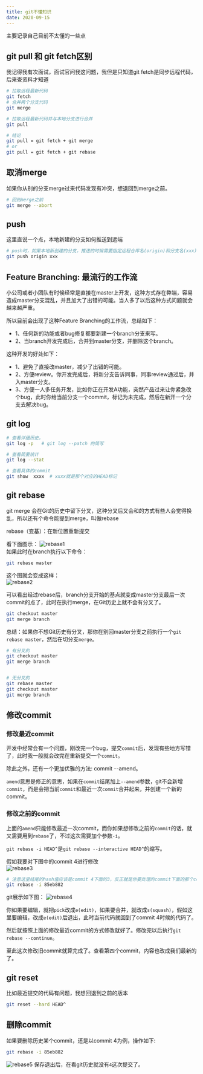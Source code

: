 ```yaml
---
title: git不懂知识
date: 2020-09-15
---
```

主要记录自己目前不太懂的一些点

## git pull 和 git fetch区别
我记得我有次面试，面试官问我这问题，我但是只知道git fetch是同步远程代码，后来查资料才知道
```sh
# 拉取远程最新代码
git fetch
# 合并两个分支代码
git merge 

# 拉取远程最新代码并与本地分支进行合并
git pull 

# 结论
git pull = git fetch + git merge
# or
git pull = git fetch + git rebase
```

## 取消merge
如果你从别的分支merge过来代码发现有冲突，想退回到merge之前。
```sh
# 回到merge之前
git merge --abort
```

## push
这里直说一个点，本地新建的分支如何推送到远端
```sh
# push时，如果本地新创建的分支，推送的时候需要指定远程仓库名(origin)和分支名(xxx)
git push origin xxx
```

## Feature Branching: 最流行的工作流
小公司或者小团队有时候经常是直接在master上开发，这种方式存在弊端，容易造成master分支混乱，并且加大了出错的可能。当人多了以后这种方式问题就会越来越严重。

所以目前会出现了这种Feature Branching的工作流，总结如下：
- 1、任何新的功能或者bug修复都要新建一个branch分支来写。
- 2、当branch开发完成后，合并到master分支，并删除这个branch。

这种开发的好处如下：
- 1、避免了直接改master，减少了出错的可能。
- 2、方便review。你开发完成后，将新分支告诉同事，同事review通过后，并入master分支。
- 3、方便一人多任务开发，比如你正在开发A功能，突然产品过来让你紧急改个bug，此时你给当前分支一个commit，标记为未完成，然后在新开一个分支去解决bug。

## git log
```sh
# 查看详细历史。
git log -p   # git log --patch 的简写

# 查看简要统计
git log --stat 

# 查看具体的commit
git show  xxxx  # xxxx就是那个对应的HEAD标记
```

## git rebase 
git merge 会在Git的历史中留下分叉，这种分叉后又会和的方式有些人会觉得换乱，所以还有个命令能提到merge，叫做rebase

rebase（变基）：在新位置重新提交

看下面图示：
![rebase1](./images/rebase1.png) <br/>
如果此时在branch执行以下命令：
```sh
git rebase master
```

这个图就会变成这样：<br/>
![rebase2](./images/rebase2.png)

可以看出经过rebase后，branch分支开始的基点就变成master分支最后一次commit的点了，此时在执行merge，在Git历史上就不会有分叉了。
```sh
git checkout master
git merge branch
```

总结：如果你不想Git历史有分叉，那你在别回master分支之前执行一个`git rebase master`，然后在切分支`merge`。
```sh
# 有分叉的
git checkout master
git merge branch 


# 无分叉的
git rebase master
git checkout master
git merge branch
```

## 修改commit

### 修改最近commit
开发中经常会有一个问题，刚改完一个bug，提交`commit`后，发现有些地方写错了，此时我一般就会改完在重新提交一个`commit`。

除此之外，还有一个更加优雅的方法: commit --amend。<br/>

`amend`意思是修正的意思，如果在`commit`结尾加上`--amend`参数，git不会新增`commit`，而是会把当前`commit`和最近一次`commit`合并起来，并创建一个新的commit。

### 修改之前的commit
上面的`amend`只能修改最近一次commit，而你如果想修改之前的`commit`的话，就又需要用到`rebase`了，不过这次需要加个参数`-i`。

`git rebase -i HEAD^`是`git rebase --interactive HEAD^`的缩写。

假如我要对下图中的commit 4进行修改 <br/>
![rebase3](./images/rebase3.png)

```sh
# 注意这里结尾的hash值应该是commit 4下面的3，反正就是你要处理的commit下面的那个commit
git rebase -i 85eb882
```
git展示如下图：
![rebase4](./images/rebase4.png)

你如果要编辑，就把`pick`改成`e(edit)`，如果要合并，就改成`s(squash)`，假如这里要编辑，改成`e(edit)`后退出，此时当前代码就回到了commit 4时候的代码了。

然后就按照上面的修改最近commit的方式修改就好了。修改完以后执行`git rebase --continue`。

至此这次修改旧commit就算完成了。查看第四个commit，内容也改成我们最新的了。


## git reset
比如最近提交的代码有问题，我想回退到之前的版本
```sh
git reset --hard HEAD^
```

## 删除commit
如果要删除历史某个commit，还是以commit 4为例，操作如下:
```sh
git rebase -i 85eb882
```
![rebase5](./images/rebase5.png)
保存退出后，在看git历史就没有`4`这次提交了。
